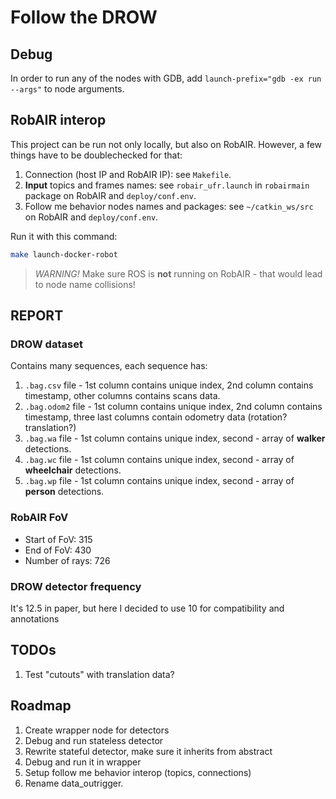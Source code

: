 # Follow the DROW

## Debug

In order to run any of the nodes with GDB, add `launch-prefix="gdb -ex run --args"` to node arguments.

## RobAIR interop

This project can be run not only locally, but also on RobAIR.
However, a few things have to be doublechecked for that:

1. Connection (host IP and RobAIR IP): see `Makefile`.
2. **Input** topics and frames names: see `robair_ufr.launch` in `robairmain` package on RobAIR and `deploy/conf.env`.
3. Follow me behavior nodes names and packages: see `~/catkin_ws/src` on RobAIR and `deploy/conf.env`.

Run it with this command:

```bash
make launch-docker-robot
```

> _WARNING!_ Make sure ROS is **not** running on RobAIR - that would lead to node name collisions!

## REPORT

### DROW dataset

Contains many sequences, each sequence has:

1. `.bag.csv` file - 1st column contains unique index, 2nd column contains timestamp, other columns contains scans data.
2. `.bag.odom2` file - 1st column contains unique index, 2nd column contains timestamp, three last columns contain odometry data (rotation? translation?)
3. `.bag.wa` file - 1st column contains unique index, second - array of **walker** detections.
4. `.bag.wc` file - 1st column contains unique index, second - array of **wheelchair** detections.
5. `.bag.wp` file - 1st column contains unique index, second - array of **person** detections.

### RobAIR FoV

- Start of FoV: 315
- End of FoV: 430
- Number of rays: 726

### DROW detector frequency

It's 12.5 in paper, but here I decided to use 10 for compatibility and annotations

## TODOs

1. Test "cutouts" with translation data?

## Roadmap

1. Create wrapper node for detectors
2. Debug and run stateless detector
3. Rewrite stateful detector, make sure it inherits from abstract
4. Debug and run it in wrapper
5. Setup follow me behavior interop (topics, connections)
6. Rename data_outrigger.
